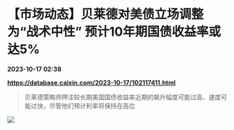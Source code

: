 # 【市场动态】贝莱德对美债立场调整为“战术中性” 预计10年期国债收益率或达5%

**2023-10-17 02:38**

**https://database.caixin.com/2023-10-17/102117411.html**

> 贝莱德策略师押注较长期美国国债收益率近期的飙升幅度可能过高、速度可能过快，尽管他们预计利率将保持在高位

  

[![](https://img.caixin.com/2023-08-16/169214187909022_840_560.jpg)](https://img.caixin.com//2023-08-16/169214187909022_480_320.jpg)